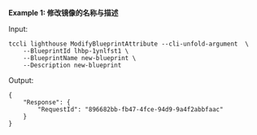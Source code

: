 **Example 1: 修改镜像的名称与描述**



Input: 

```
tccli lighthouse ModifyBlueprintAttribute --cli-unfold-argument  \
    --BlueprintId lhbp-1ynlfst1 \
    --BlueprintName new-blueprint \
    --Description new-blueprint
```

Output: 
```
{
    "Response": {
        "RequestId": "896682bb-fb47-4fce-94d9-9a4f2abbfaac"
    }
}
```

